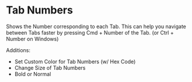 # Tab Numbers

Shows the Number corresponding to each Tab. This can help you navigate between Tabs faster by pressing Cmd + Number of the Tab. (or Ctrl + Number on Windows)

Additions:

- Set Custom Color for Tab Numbers (w/ Hex Code)
- Change Size of Tab Numbers
- Bold or Normal
